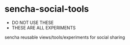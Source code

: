 sencha-social-tools
===================

* DO NOT USE THESE
* THESE ARE ALL EXPERIMENTS

sencha reusable views/tools/experiments for social sharing
